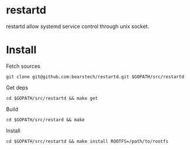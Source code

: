 restartd
=======

restartd allow systemd service control through unix socket.

Install
=======

Fetch sources

    git clone git@github.com:bearstech/restartd.git $GOPATH/src/restartd

Get deps

    cd $GOPATH/src/restartd && make get

Build

    cd $GOPATH/src/restard && make

Install

    cd $GOPATH/src/restartd && make install ROOTFS=/path/to/rootfs

